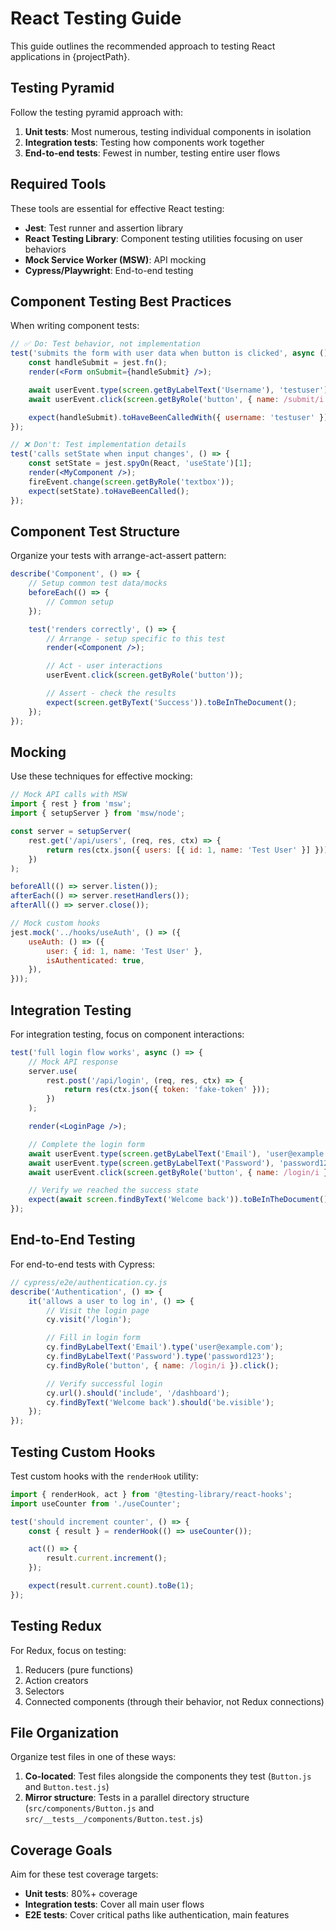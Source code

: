 # React Testing Guide

This guide outlines the recommended approach to testing React applications in {projectPath}.

## Testing Pyramid

Follow the testing pyramid approach with:

1. **Unit tests**: Most numerous, testing individual components in isolation
2. **Integration tests**: Testing how components work together
3. **End-to-end tests**: Fewest in number, testing entire user flows

## Required Tools

These tools are essential for effective React testing:

-   **Jest**: Test runner and assertion library
-   **React Testing Library**: Component testing utilities focusing on user behaviors
-   **Mock Service Worker (MSW)**: API mocking
-   **Cypress/Playwright**: End-to-end testing

## Component Testing Best Practices

When writing component tests:

```jsx
// ✅ Do: Test behavior, not implementation
test('submits the form with user data when button is clicked', async () => {
	const handleSubmit = jest.fn();
	render(<Form onSubmit={handleSubmit} />);

	await userEvent.type(screen.getByLabelText('Username'), 'testuser');
	await userEvent.click(screen.getByRole('button', { name: /submit/i }));

	expect(handleSubmit).toHaveBeenCalledWith({ username: 'testuser' });
});

// ❌ Don't: Test implementation details
test('calls setState when input changes', () => {
	const setState = jest.spyOn(React, 'useState')[1];
	render(<MyComponent />);
	fireEvent.change(screen.getByRole('textbox'));
	expect(setState).toHaveBeenCalled();
});
```

## Component Test Structure

Organize your tests with arrange-act-assert pattern:

```jsx
describe('Component', () => {
	// Setup common test data/mocks
	beforeEach(() => {
		// Common setup
	});

	test('renders correctly', () => {
		// Arrange - setup specific to this test
		render(<Component />);

		// Act - user interactions
		userEvent.click(screen.getByRole('button'));

		// Assert - check the results
		expect(screen.getByText('Success')).toBeInTheDocument();
	});
});
```

## Mocking

Use these techniques for effective mocking:

```jsx
// Mock API calls with MSW
import { rest } from 'msw';
import { setupServer } from 'msw/node';

const server = setupServer(
	rest.get('/api/users', (req, res, ctx) => {
		return res(ctx.json({ users: [{ id: 1, name: 'Test User' }] }));
	})
);

beforeAll(() => server.listen());
afterEach(() => server.resetHandlers());
afterAll(() => server.close());

// Mock custom hooks
jest.mock('../hooks/useAuth', () => ({
	useAuth: () => ({
		user: { id: 1, name: 'Test User' },
		isAuthenticated: true,
	}),
}));
```

## Integration Testing

For integration testing, focus on component interactions:

```jsx
test('full login flow works', async () => {
	// Mock API response
	server.use(
		rest.post('/api/login', (req, res, ctx) => {
			return res(ctx.json({ token: 'fake-token' }));
		})
	);

	render(<LoginPage />);

	// Complete the login form
	await userEvent.type(screen.getByLabelText('Email'), 'user@example.com');
	await userEvent.type(screen.getByLabelText('Password'), 'password123');
	await userEvent.click(screen.getByRole('button', { name: /login/i }));

	// Verify we reached the success state
	expect(await screen.findByText('Welcome back')).toBeInTheDocument();
});
```

## End-to-End Testing

For end-to-end tests with Cypress:

```js
// cypress/e2e/authentication.cy.js
describe('Authentication', () => {
	it('allows a user to log in', () => {
		// Visit the login page
		cy.visit('/login');

		// Fill in login form
		cy.findByLabelText('Email').type('user@example.com');
		cy.findByLabelText('Password').type('password123');
		cy.findByRole('button', { name: /login/i }).click();

		// Verify successful login
		cy.url().should('include', '/dashboard');
		cy.findByText('Welcome back').should('be.visible');
	});
});
```

## Testing Custom Hooks

Test custom hooks with the `renderHook` utility:

```jsx
import { renderHook, act } from '@testing-library/react-hooks';
import useCounter from './useCounter';

test('should increment counter', () => {
	const { result } = renderHook(() => useCounter());

	act(() => {
		result.current.increment();
	});

	expect(result.current.count).toBe(1);
});
```

## Testing Redux

For Redux, focus on testing:

1. Reducers (pure functions)
2. Action creators
3. Selectors
4. Connected components (through their behavior, not Redux connections)

## File Organization

Organize test files in one of these ways:

1. **Co-located**: Test files alongside the components they test (`Button.js` and `Button.test.js`)
2. **Mirror structure**: Tests in a parallel directory structure (`src/components/Button.js` and `src/__tests__/components/Button.test.js`)

## Coverage Goals

Aim for these test coverage targets:

-   **Unit tests**: 80%+ coverage
-   **Integration tests**: Cover all main user flows
-   **E2E tests**: Cover critical paths like authentication, main features
